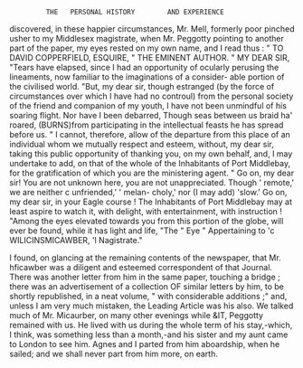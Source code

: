              THE   PERSONAL HISTORY        AND EXPERIENCE

discovered, in these happier circumstances, Mr. Mell, formerly poor
pinched usher to my Middlesex magistrate, when Mr. Peggotty pointing
to another part of the paper, my eyes rested on my own name, and I read
thus :
            "   TO DAVID COPPERFIELD, ESQUIRE,
                        " THE   EMINENT AUTHOR.
  " MY DEAR SIR,
           "Tears have elapsed, since I had an opportunity of ocularly
perusing the lineaments, now familiar to the imaginations of a consider-
able portion of the civilised world.
   "But, my dear sir, though estranged (by the force of circumstances
over which I have had no controul) from the personal society of the
friend and companion of my youth, I have not been unmindful of his
soaring flight. Nor have I been debarred,
                   Though seas between us braid ha' roared,
(BURNS)from participating in the intellectual feasts he has spread
before us.
   " I cannot, therefore, allow of the departure from this place of an
individual whom we mutually respect and esteem, without, my dear sir,
taking this public opportunity of thanking you, on my own behalf, and,
I may undertake to add, on that of the whole of the Inhabitants of
Port Middlebay, for the gratification of which you are the ministering
agent.
    " Go on, my dear sir!      You are not unknown here, you are not
unappreciated. Though ' remote,' we are neither c unfriended,' ' melan-
choly,' nor (I may add) 'slow.' Go on, my dear sir, in your Eagle
course ! The Inhabitants of Port Middlebay may at least aspire to watch
it, with delight, with entertainment, with instruction !
    "Among the eyes elevated towards you from this portion of the globe,
will ever be found, while it has light and life,
                           "The
                                " Eye
                                      " Appertaining to
                                                   'c WILICINSMICAWBER,
                                                          'l Nagistrate."



   I found, on glancing at the remaining contents of the newspaper, that
Mr. hficawber was a diligent and esteemed correspondent of that Journal.
There was another letter from him in the same paper, touching a bridge ;
there was an advertisement of a collection OF similar letters by him, to be
shortly republished, in a neat volume, " with considerable additions ;"
and, unless I am very much mistaken, the Leading Article was his also.
   We talked much of Mr. Micaurber, on many other evenings while &IT,
Peggotty remained with us. He lived with us during the whole term of
his stay,-which, I think, was something less than a month,-and his
sister and my aunt came to London to see him. Agnes and I parted
from him aboardship, when he sailed; and we shall never part from him
more, on earth.
